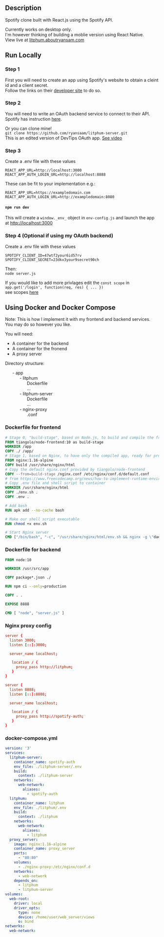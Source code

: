 ## Description
Spotify clone built with React.js using the Spotify API.

Currently works on desktop only.  
I'm however thinking of building a moblie version using React Native.  
View live at [litphum.aboutryansam.com](https://litphum.aboutryansam.com)

## Run Locally

### Step 1
First you will need to create an app using Spotify's website to obtain a cleint id and a client secret.  
Follow the links on their [developer site](https://developer.spotify.com/) to do so.

### Step 2
You will need to write an OAuth backend service to connect to their API. Spotify has instruction [here](https://developer.spotify.com/).

Or you can clone mine!  
`git clone https://github.com/ryansaam/litphum-server.git`  
This is an edited version of DevTips OAuth app. [See video](https://github.com/mpj/oauth-bridge-template)

### Step 3  
Create a .env file with these values
```
REACT_APP_URL=http://localhost:3000
REACT_APP_AUTH_LOGIN_URL=http://localhost:8888
```
These can be fit to your implementation e.g.:  
```
REACT_APP_URL=https://exampledomain.com
REACT_APP_AUTH_LOGIN_URL=http://exampledomain:8080
```

#### `npm run dev`
This will create a `window._env_` object in `env-config.js` and launch the app at [http://localhost:3000](http://localhost:3000)

### Step 4 (Optional if using my OAuth backend)
Create a .env file with these values
```
SPOTIFY_CLIENT_ID=47wtf2your6id57rv
SPOTIFY_CLIENT_SECRET=23dkx3your9secret90ch
```
Then:  
`node server.js`

If you would like to add more privlages edit the `const scope` in `app.get('/login', function(req, res) { ... })`  
see scopes [here](https://developer.spotify.com/documentation/general/guides/scopes/)


## Using Docker and Docker Compose
Note: This is how I implement it with my frontend and backend services. You may do so however you like.

You will need:  
- A container for the backend  
- A container for the fronend  
- A proxy server  

Directory structure:  
<ul style="list-style: none;">
  <li>
    - app
    <ul style="list-style: none;">
      <li>
        - litphum
        <ul style="list-style: none;">
          <li>Dockerfile</li>
          <li>...</li>
        </ul>
      </li>
      <li>
        - litphum-server
        <ul style="list-style: none;">
          <li>Dockerfile</li>
          <li>...</li>
        </ul>
      </li>
      <li>
        - nginx-proxy
        <ul style="list-style: none;">
          <li>.conf</li>
        </ul>
      </li>
    </ul>
  </li>
</ul>

### Dockerfile for frontend
```Dockerfile
# Stage 0, "build-stage", based on Node.js, to build and compile the frontend
FROM tiangolo/node-frontend:10 as build-stage
WORKDIR /app
COPY ./ /app/
# Stage 1, based on Nginx, to have only the compiled app, ready for production with Nginx
FROM nginx:1.16-alpine
COPY build /usr/share/nginx/html
# Copy the default nginx.conf provided by tiangolo/node-frontend
COPY --from=build-stage /nginx.conf /etc/nginx/conf.d/default.conf
# from https://www.freecodecamp.org/news/how-to-implement-runtime-environment-variables-with-create-react-app-docker-and-nginx-7f9d42a91d70/
# Copy .env file and shell script to container
WORKDIR /usr/share/nginx/html
COPY ./env.sh .
COPY .env .

# Add bash
RUN apk add --no-cache bash

# Make our shell script executable
RUN chmod +x env.sh

# Start Nginx server
CMD ["/bin/bash", "-c", "/usr/share/nginx/html/env.sh && nginx -g \"daemon off;\""]
```

### Dockerfile for backend
```Dockerfile
FROM node:10

WORKDIR /usr/src/app

COPY package*.json ./

RUN npm ci --only=production

COPY . .

EXPOSE 8888

CMD [ "node", "server.js" ]
```

### Nginx proxy config
```conf
server {
  listen 3000;
  listen [::]:3000;

  server_name localhost;

   location / {
     proxy_pass http://litphum;
   }
}

server {
  listen 8888;
  listen [::]:8888;

  server_name localhost;

   location / {
     proxy_pass http://spotify-auth;
   }
}
```

### docker-compose.yml
```yml
version: '3'
services:
  litphum-server:
    container_name: spotify-auth
    env_file: ./litphum-server/.env
    build:
      context: ./litphum-server
    networks:
      web-network:
        aliases:
          - spotify-auth
  litphum:
    container_name: litphum
    env_file: ./litphum/.env
    build:
      context: ./litphum
    networks:
      web-network:
        aliases:
          - litphum
  proxy_server:
    image: nginx:1.16-alpine
    container_name: proxy_server
    ports:
      - "80:80"
    volumes:
      - ./nginx-proxy:/etc/nginx/conf.d
    networks:
      - web-network
    depends_on:
      - litphum
      - litphum-server
volumes:
  web-root:
    driver: local
    driver_opts:
      type: none
      device: /home/user/web_server/views
      o: bind
networks:
  web-network:
```
